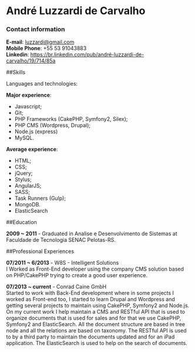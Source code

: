 # André Luzzardi de Carvalho

### Contact information

**E-mail**: luzzardi@gmail.com  
**Mobile Phone**:  +55 53 91043883  
**Linkedin**: https://br.linkedin.com/pub/andré-luzzardi-de-carvalho/19/714/85a

##Skills

Languages and technologies:

**Major experience**:

- Javascript;
- Git;
- PHP Frameworks (CakePHP, Symfony2, Silex);
- PHP CMS (Wordpress, Drupal);
- Node.js (express)
- MySQL.

**Average experience**:

- HTML;
- CSS;
- jQuery;
- Stylus;
- AngularJS;
- SASS;
- Task Runners (Gulp);
- MongoDB.
- ElasticSearch

##Education

**2009 ~ 2011** - Graduated in Analise e Desenvolvimento de Sistemas at Faculdade de Tecnologia SENAC Pelotas-RS.

##Professional Experiences

**07/2011 ~ 6/2013** - W8S - Intelligent Solutions  
I Worked as Front-End developer using the company CMS solution based on PHP/CakePHP trying to create a good user experience.


**07/2013 ~ current** - Conrad Caine GmbH  
Started to work with Back-End development where in some projects I worked as Front-end too, I started to learn Drupal and Wordpress and getting several projects to maintain using CakePHP, Symfony2 and Node.js.
On my current work I help maintain a CMS and RESTful API that is used to organize documents that is used for sales and for that we use CakePHP, Symfony2 and ElasticSearch.
All the document structure are based in tree node and all the relations are based on taxonomy. 
The RESTful API is used to by a third party to maintain the documents updated and for an iPad application.
The ElasticSearch is used to help on the search of documents.